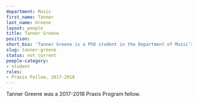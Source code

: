```yaml
---
department: Music
first_name: Tanner
last_name: Greene
layout: people
title: Tanner Greene
position:
short_bio: 'Tanner Greene is a PhD student in the Department of Music’s Critical and Comparative Studies program. He’s awesome.'
slug: tanner-greene
status: not_current
people-category:
- student
roles:
- Praxis Fellow, 2017-2018
---
```

Tanner Greene was a 2017-2018 Praxis Program fellow.
